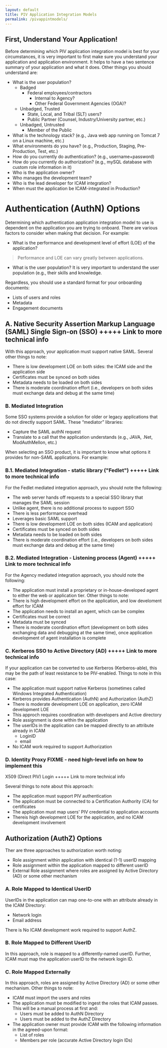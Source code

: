 ```yaml
---
layout: default
title: PIV Application Integration Models
permalink: /pivappintmodels/
---
```


## First, Understand Your Application!
Before determining which PIV application integration model is best for your circumstances, it is very important to first make sure you understand your application and application environment.  It helps to have a two sentence summary of your application and what it does. Other things you should understand are:

- What is the user population?
    - Badged
        - Federal employees/contractors
            - Internal to Agency?
            - Other Federal Government Agencies (OGA)?
    - Unbadged, Trusted
        - State, Local, and Tribal (SLT) users?
        - Public Partner (Counsel, Industry/University partner, etc.)
     - Unbadged, Untrusted
         - Member of the Public
- What is the technology stack? (e.g., Java web app running on Tomcat 7 on a Linux machine, etc.)
- What environments do you have? (e.g., Production, Staging, Pre-Production, Test, etc.)
- How do you currently do authentication? (e.g., username+password)
- How do you currently do authorization? (e.g., mySQL database with custom role information in it)
- Who is the application owner?
- Who manages the development team?
- Who is the lead developer for ICAM integration?
- When must the application be ICAM-integrated in Production?

# Authentication (AuthN) Options
Determining which authentication application integration model to use is dependent on the application you are trying to onboard. There are various factors to consider when making that decision. For example:

- What is the performance and development level of effort (LOE) of the application? 
> Performance and LOE can vary greatly between applications.
- What is the user population? It is very important to understand the user population (e.g., their skills and knowledge.

Regardless, you should use a standard format for your onboarding documents:

- Lists of users and roles
- Metadata
- Engagement documents

## A. Native Security Assertion Markup Language (SAML) Single Sign-on (SSO) +++++ Link to more technical info

With this approach, your application must support native SAML. Several other things to note:

- There is low development LOE on both sides: the ICAM side and the application side
- Certificates must be synced on both sides
- Metadata needs to be loaded on both sides
- There is moderate coordination effort (i.e., developers on both sides must exchange data and debug at the same time)

### B. Mediated Integration

Some SSO systems provide a solution for older or legacy applications that do not directly support SAML. These “mediator” libraries:
        
- Capture the SAML authN request
- Translate to a call that the application understands (e.g., JAVA, .Net, ModAuthMellon, etc.)
   
When selecting an SSO product, it is important to know what options it provides for non-SAML applications. For example:

### B.1. Mediated Integration - static library ("Fedlet") +++++ Link to more technical info
For the Fedlet mediated integration approach, you should note the following:

- The web server hands off requests to a special SSO library that manages the SAML session
- Unlike agent, there is no additional process to support SSO
- There is less performance overhead
- Leverages basic SAML support
- There is low development LOE on both sides (ICAM and application)
- Certificates must be synced on both sides
- Metadata needs to be loaded on both sides
- There is moderate coordination effort (i.e., developers on both sides must exchange data and debug at the same time)

### B.2. Mediated Integration - Listening process (Agent) +++++ Link to more technical info
For the Agency mediated integration approach, you should note the following:

- The application must install a proprietary or in-house-developed agent to either the web or application tier. Other things to note:
- There is high development effort on the application, and low develoment effort for ICAM
- The application needs to install an agent, which can be complex
- Certificates must be correct
- Metadata must be synced
- There is moderate coordination effort (development on both sides exchanging data and debugging at the same time), once application development of agent installation is complete

### C. Kerberos SSO to Active Directory (AD) +++++ Link to more technical info

If your application can be converted to use Kerberos (Kerberos-able), this may be the path of least resistance to be PIV-enabled.  Things to note in this case:
    
- The application must support native Kerberos (sometimes called Windows Integrated Authentication)
- Kerberos provides Authentication (AuthN) and Authorization (AuthZ)
- There is moderate development LOE on application, zero ICAM development LOE
- This approch requires coordination with developers and Active directory
- Role assignment is done within the application
- The userIDs in the application can be mapped directly to an attribute already in ICAM
    - LoginID
    - email
- No ICAM work required to support Authorization

### D. Identity Proxy      FIXME - need high-level info on how to implement this

X509 (Direct PIV) Login +++++ Link to more technical info

Several things to note about this approach:

- The application must support PIV authentication
- The application must be connected to a Certification Authority (CA) for certificates
- The application must map users' PIV credential to application accounts
- Thereis high development LOE for the application, and no ICAM development involvement

## Authorization (AuthZ) Options

Ther are three approaches to authorization worth noting:
    
- Role assignment within application with identical (1-1) userID mapping
- Role assignment within the application mapped to different userID
- External Role assignment where roles are assigned by Active Directory (AD) or some other mechanism

### A. Role Mapped to Identical UserID

UserIDs in the application can map one-to-one with an attribute already in the ICAM Directory:
        
- Network login
- Email address

There is No ICAM development work required to support AuthZ.

### B. Role Mapped to Different UserID

In this approach, role is mapped to a differently-named userID.  Further, ICAM must map the application userID to the network login ID.

### C. Role Mapped Externally

In this approach, roles are assigned by Active Directory (AD) or some other mechanism.  Other things to note:
    
- ICAM must import the users and roles
- The application must be modified to ingest the roles that ICAM passes.  This will be a manual process at first and:
    - Users must be added to AuthN Directory
    - Users must be added to the AuthZ Directory
- The application owner must provide ICAM with the following information in the agreed-upon format:
    - List of roles
    - Members per role (accurate Active Directory login IDs)

